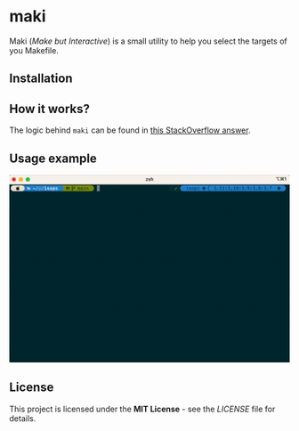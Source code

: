 # maki

Maki (*Make but Interactive*) is a small utility to help you select the targets of you Makefile.

## Installation

## How it works?

The logic behind `maki` can be found in [this StackOverflow answer](https://stackoverflow.com/a/26339924).

## Usage example

![makisample](./images/sample.gif)

## License

This project is licensed under the **MIT License** - see the *LICENSE* file for details.
